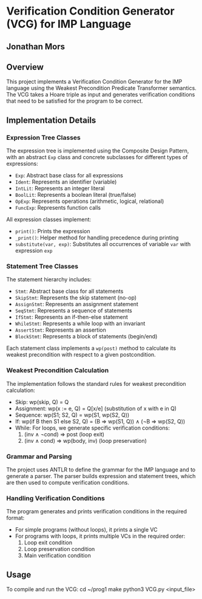 # Verification Condition Generator (VCG) for IMP Language

## Jonathan Mors

## Overview
This project implements a Verification Condition Generator for the IMP language using the Weakest Precondition Predicate Transformer semantics. The VCG takes a Hoare triple as input and generates verification conditions that need to be satisfied for the program to be correct.

## Implementation Details

### Expression Tree Classes
The expression tree is implemented using the Composite Design Pattern, with an abstract `Exp` class and concrete subclasses for different types of expressions:

- `Exp`: Abstract base class for all expressions
- `Ident`: Represents an identifier (variable)
- `IntLit`: Represents an integer literal
- `BoolLit`: Represents a boolean literal (true/false)
- `OpExp`: Represents operations (arithmetic, logical, relational)
- `FuncExp`: Represents function calls

All expression classes implement:
- `print()`: Prints the expression
- `_print()`: Helper method for handling precedence during printing
- `substitute(var, exp)`: Substitutes all occurrences of variable `var` with expression `exp`

### Statement Tree Classes
The statement hierarchy includes:

- `Stmt`: Abstract base class for all statements
- `SkipStmt`: Represents the skip statement (no-op)
- `AssignStmt`: Represents an assignment statement
- `SeqStmt`: Represents a sequence of statements
- `IfStmt`: Represents an if-then-else statement
- `WhileStmt`: Represents a while loop with an invariant
- `AssertStmt`: Represents an assertion
- `BlockStmt`: Represents a block of statements (begin/end)

Each statement class implements a `wp(post)` method to calculate its weakest precondition with respect to a given postcondition.

### Weakest Precondition Calculation
The implementation follows the standard rules for weakest precondition calculation:

- Skip: wp(skip, Q) = Q
- Assignment: wp(x := e, Q) = Q[x/e] (substitution of x with e in Q)
- Sequence: wp(S1; S2, Q) = wp(S1, wp(S2, Q))
- If: wp(if B then S1 else S2, Q) = (B ⇒ wp(S1, Q)) ∧ (¬B ⇒ wp(S2, Q))
- While: For loops, we generate specific verification conditions:
  1. (inv ∧ ¬cond) ⇒ post (loop exit)
  2. (inv ∧ cond) ⇒ wp(body, inv) (loop preservation)

### Grammar and Parsing
The project uses ANTLR to define the grammar for the IMP language and to generate a parser. The parser builds expression and statement trees, which are then used to compute verification conditions.

### Handling Verification Conditions
The program generates and prints verification conditions in the required format:
- For simple programs (without loops), it prints a single VC
- For programs with loops, it prints multiple VCs in the required order:
  1. Loop exit condition
  2. Loop preservation condition
  3. Main verification condition

## Usage
To compile and run the VCG:
cd ~/prog1
make
python3 VCG.py <input_file>